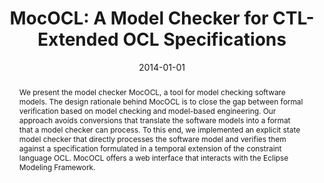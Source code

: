 ---
abstract: We present the model checker MocOCL, a tool for model checking software
  models. The design rationale behind MocOCL is to close the gap between formal verification
  based on model checking and model-based engineering. Our approach avoids conversions
  that translate the software models into a format that a model checker can process.
  To this end, we implemented an explicit state model checker that directly processes
  the software model and verifies them against a specification formulated in a temporal
  extension of the constraint language OCL. MocOCL offers a web interface that interacts
  with the Eclipse Modeling Framework.
authors:
- Robert Bill
- Sebastian Gabmeyer
- Petra Kaufmann
- Martina Seidl
date: '2014-01-01'
featured: false
links:
- name: Publik
  url: https://publik.tuwien.ac.at/showentry.php?ID=234915&lang=2
publication: 2014; 6 S
publication_types:
- '4'
publishDate: '2014-01-01'
title: 'MocOCL: A Model Checker for CTL-Extended OCL Specifications'
url_pdf: http://publik.tuwien.ac.at/files/PubDat_234915.pdf
---